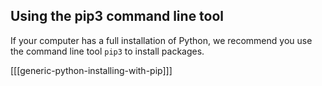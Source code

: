 ## Using the pip3 command line tool

If your computer has a full installation of Python, we recommend you use the command line tool `pip3` to install packages.

[[[generic-python-installing-with-pip]]]

